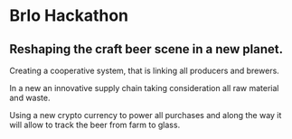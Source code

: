 # Brlo Hackathon

## Reshaping the craft beer scene in a new planet.


Creating a cooperative system, that is linking all producers and brewers.

In a new an innovative supply chain taking consideration all raw material and waste.

Using a new crypto currency to power all purchases and along the way it will allow to track the beer from farm to glass.
